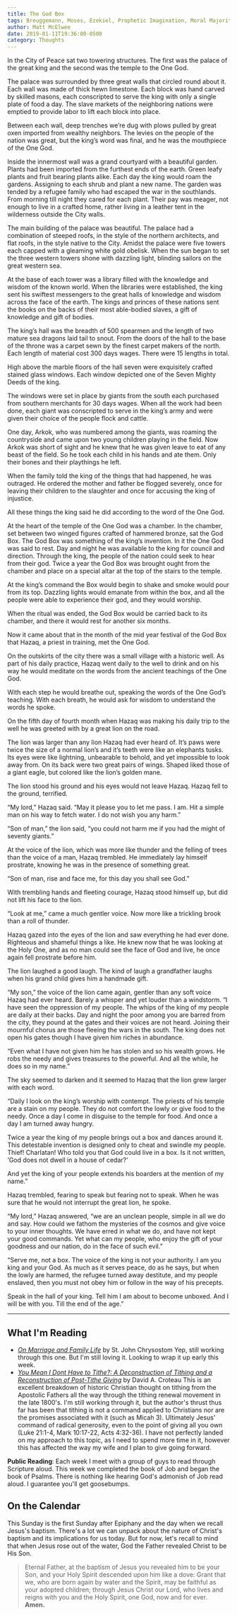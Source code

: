 ```yaml
---
title: The God Box
tags: Breuggemann, Moses, Ezekiel, Prophetic Imagination, Moral Majority
author: Matt McElwee
date: 2019-01-11T19:36:00-0500
category: Thoughts
---
```


In the City of Peace sat two towering structures. The first was the palace of the great king and the second was the temple to the One God. 

The palace was surrounded by three great walls that circled round about it. Each wall was made of thick hewn limestone. Each block was hand carved by skilled masons, each conscripted to serve the king with only a single plate of food a day. The slave markets of the neighboring nations were emptied to provide labor to lift each block into place. 

Between each wall, deep trenches we’re dug with plows pulled by great oxen imported from wealthy neighbors. The levies on the people of the nation was great, but the king’s word was final, and he was the mouthpiece of the One God.

Inside the innermost wall was a grand courtyard with a beautiful garden. Plants had been imported from the furthest ends of the earth. Green leafy plants and fruit bearing plants alike. Each day the king would roam the gardens. Assigning to each shrub and plant a new name. The garden was tended by a refugee family who had escaped the war in the southlands. From morning till night they cared for each plant. Their pay was meager, not enough to live in a crafted home, rather living in a leather tent in the wilderness outside the City walls. 

The main building of the palace was beautiful. The palace had a combination of steeped roofs, in the style of the northern architects, and flat roofs, in the style native to the City. Amidst the palace were five towers each capped with a gleaming white gold obelisk. When the sun began to set the three western towers shone with dazzling light, blinding sailors on the great western sea. 

At the base of each tower was a library filled with the knowledge and wisdom of the known world. When the libraries were established, the king sent his swiftest messengers to the great halls of knowledge and wisdom across the face of the earth. The kings and princes of these nations sent the books on the backs of their most able-bodied slaves, a gift of knowledge and gift of bodies. 

The king’s hall was the breadth of 500 spearmen and the length of two mature sea dragons laid tail to snout. From the doors of the hall to the base of the throne was a carpet sewn by the finest carpet makers of the north. Each length of material cost 300 days wages. There were 15 lengths in total. 

High above the marble floors of the hall seven were exquisitely crafted stained glass windows. Each window depicted one of the Seven Mighty Deeds of the king.  

The windows were set in place by giants from the south each purchased from southern merchants for 30 days wages. When all the work had been done, each giant was conscripted to serve in the king’s army and were given their choice of the people flock and cattle. 

One day, Arkok, who was numbered among the giants, was roaming the countryside and came upon two young children playing in the field. Now Arkok was short of sight and he knew that he was given leave to eat of any beast of the field. So he took each child in his hands and ate them. Only their bones and their playthings he left. 

When the family told the king of the things that had happened, he was outraged. He ordered the mother and father be flogged severely, once for leaving their children to the slaughter and once for accusing the king of injustice. 

All these things the king said he did according to the word of the One God.  



At the heart of the temple of the One God was a chamber. In the chamber, set between two winged figures crafted of hammered bronze, sat the God Box. The God Box was something of the king’s invention. In it the One God was said to rest. Day and night he was available to the king for council and direction. Through the king, the people of the nation could seek to hear from their god. Twice a year the God Box was brought ought from the chamber and place on a special altar at the top of the stairs to the temple. 

At the king’s command the Box would begin to shake and smoke would pour from its top. Dazzling lights would emanate from within the box, and all the people were able to experience their god, and they would worship. 

When the ritual was ended, the God Box would be carried back to its chamber, and there it would rest for another six months. 



Now it came about that in the month of the mid year festival of the God Box that Hazaq, a priest in training, met the One God. 

On the outskirts of the city there was a small village with a historic well. As part of his daily practice, Hazaq went daily to the well to drink and on his way he would meditate on the words from the ancient teachings of the One God. 

With each step he would breathe out, speaking the words of the One God’s teaching. With each breath, he would ask for wisdom to understand the words he spoke. 

On the fifth day of fourth month when Hazaq was making his daily trip to the well he was greeted with by a great lion on the road. 

The lion was larger than any lion Hazaq had ever heard of. It’s paws were twice the size of a normal lion’s and it’s teeth were like an elephants tusks. Its eyes were like lightning, unbearable to behold, and yet impossible to look away from. On its back were two great pairs of wings. Shaped liked those of a giant eagle, but colored like the lion’s golden mane. 

The lion stood his ground and his eyes would not leave Hazaq. Hazaq fell to the ground, terrified. 

“My lord,” Hazaq said. “May it please you to let me pass. I am. Hit a simple man on his way to fetch water. I do not wish you any harm.”

“Son of man,” the lion said, “you could not harm me if you had the might of seventy giants.”

At the voice of the lion, which was more like thunder and the felling of trees than the voice of a man, Hazaq trembled. He immediately lay himself prostrate, knowing he was in the presence of something great.

“Son of man, rise and face me, for this day you shall see God.”

With trembling hands and fleeting courage, Hazaq stood himself up, but did not lift his face to the lion. 

“Look at me,” came a much gentler voice. Now more like a trickling brook than a roll of thunder. 

Hazaq gazed into the eyes of the lion and saw everything he had ever done. Righteous and shameful things a like. He knew now that he was looking at the Holy One, and as no man could see the face of God and live, he once again fell prostrate before him. 

The lion laughed a good laugh. The kind of laugh a grandfather laughs when his grand child gives him a handmade gift. 

“My son,” the voice of the lion came again, gentler than any soft voice Hazaq had ever heard. Barely a whisper and yet louder than a windstorm. “I have seen the oppression of my people. The whips of the king of my people are daily at their backs. Day and night the poor among you are barred from the city, they pound at the gates and their voices are not heard. Joining their mournful chorus are those fleeing the wars in the south. The king does not open his gates though I have given him riches in abundance.

“Even what I have not given him he has stolen and so his wealth grows. He robs the needy and gives treasures to the powerful. And all the while, he does so in my name.”

The sky seemed to darken and it seemed to Hazaq that the lion grew larger with each word. 

“Daily I look on the king’s worship with contempt. The priests of his temple are a stain on my people. They do not comfort the lowly or give food to the needy. Once a day I come in disguise to the temple for food. And once a day I am turned away hungry. 

Twice a year the king of my people brings out a box and dances around it. This detestable invention is designed only to cheat and swindle my people. Thief! Charlatan! Who told you that God could live in a box. Is it not written, ‘God does not dwell in a house of cedar?’

And yet the king of your people extends his boarders at the mention of my name.”

Hazaq trembled, fearing to speak but fearing not to speak. When he was sure that he would not interrupt the great lion, he spoke. 

“My lord,” Hazaq answered, “we are an unclean people, simple in all we do and say. How could we fathom the mysteries of the cosmos and give voice to your inner thoughts. We have erred in what we do, and have not kept your good commands. Yet what can my people, who enjoy the gift of your goodness and our nation, do in the face of such evil.”

“Serve me, not a box. The voice of the king is not your authority. I am you king and your God. As much as it serves peace, do as he says, but when the lowly are harmed, the refugee turned away destitute, and my people enslaved, then you must not obey him or follow in the way of his precepts. 

Speak in the hall of your king. Tell him I am about to become unboxed. And I will be with you. Till the end of the age.”

---

## What I'm Reading

- [_On Marriage and Family Life_](https://svspress.com/on-marriage-and-family-life-st-john-chrysostom/) by St. John Chrysostom
  Yep, still working through this one. But I'm still loving it. Looking to wrap it up early this week.
- [_You Mean I Dont Have to Tithe?: A Deconstruction of Tithing and a Reconstruction of Post-Tithe Giving_](https://www.amazon.com/Mean-Dont-Have-Tithe-Deconstruction/dp/1606084054) by David A. Croteau
  This is an excellent breakdown of historic Christian thought on tithing from the Apostolic Fathers all the way through the tithing renewal movement in the late 1800's. I'm still working through it, but the author's thrust thus far has been that tithing is not a command applied to Christians nor are the promises associated with it (such as Micah 3). Ultimately Jesus' command of radical generosity, even to the point of giving all you own (Luke 21:1-4, Mark 10:17-22, Acts 4:32-36). I have not perfectly landed on my approach to this topic, as I need to spend more time in it, however this has affected the way my wife and I plan to give going forward.
  
**Public Reading**: Each week I meet with a group of guys to read through Scripture aloud. This week we completed the book of Job and began the book of Psalms. There is nothing like hearing God's admonish of Job read aloud. I guarantee you'll get goosebumps.

## On the Calendar

This Sunday is the first Sunday after Epiphany and the day when we recall Jesus's baptism. There's a lot we can unpack about the nature of Christ's baptism and its implications for us today. But for now, let's recall to mind that when Jesus rose out of the water, God the Father revealed Christ to be His Son. 

> Eternal Father, at the baptism of Jesus you revealed him to be your Son, and your Holy Spirit descended upon him like a dove: Grant that we, who are born again by water and the Spirit, may be faithful as your adopted children; through Jesus Christ our Lord, who lives and reigns with you and the Holy Spirit, one God, now and for ever.  **Amen.**  
